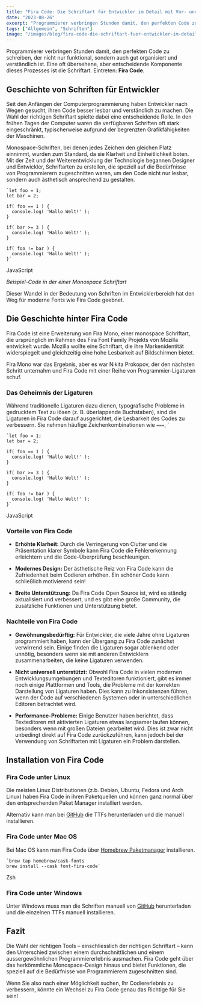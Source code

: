 ```yaml
---
title: "Fira Code: Die Schriftart für Entwickler im Detail mit Vor- und Nachteilen"
date: "2023-08-26"
excerpt: "Programmierer verbringen Stunden damit, den perfekten Code zu schreiben, der nicht nur funktional, sondern auch gut organisiert und verständlich ist. Eine oft übersehene, aber entscheidende Komponente dieses Prozesses ist die Schriftart. Eintreten: Fira Code. Geschichte von Schriften für Entwickler Seit den Anfängen der Computerprogrammierung haben Entwickler nach Wegen gesucht, ihren Code besser lesbar und verständlich […]"
tags: ["Allgemein", "Schriften"]
image: "/images/blog/fira-code-die-schriftart-fuer-entwickler-im-detail-mit-vor-und-nachteilen.jpg"
---
```


Programmierer verbringen Stunden damit, den perfekten Code zu schreiben, der nicht nur funktional, sondern auch gut organisiert und verständlich ist. Eine oft übersehene, aber entscheidende Komponente dieses Prozesses ist die Schriftart. Eintreten: **Fira Code**.






## Geschichte von Schriften für Entwickler




Seit den Anfängen der Computerprogrammierung haben Entwickler nach Wegen gesucht, ihren Code besser lesbar und verständlich zu machen. Die Wahl der richtigen Schriftart spielte dabei eine entscheidende Rolle. In den frühen Tagen der Computer waren die verfügbaren Schriften oft stark eingeschränkt, typischerweise aufgrund der begrenzten Grafikfähigkeiten der Maschinen.





Monospace-Schriften, bei denen jedes Zeichen den gleichen Platz einnimmt, wurden zum Standard, da sie Klarheit und Einheitlichkeit boten. Mit der Zeit und der Weiterentwicklung der Technologie begannen Designer und Entwickler, Schriftarten zu erstellen, die speziell auf die Bedürfnisse von Programmierern zugeschnitten waren, um den Code nicht nur lesbar, sondern auch ästhetisch ansprechend zu gestalten.






```
`let foo = 1;
let bar = 2;

if( foo == 1 ) {
  console.log( 'Hallo Welt!' );
}

if( bar >= 3 ) {
  console.log( 'Hallo Welt!' );
}

if( foo != bar ) {
  console.log( 'Hallo Welt!' ); 
}`
```
JavaScript



*Beispiel-Code in der einer Monospace Schriftart*





Dieser Wandel in der Bedeutung von Schriften im Entwicklerbereich hat den Weg für moderne Fonts wie Fira Code geebnet.






## Die Geschichte hinter Fira Code




Fira Code ist eine Erweiterung von Fira Mono, einer monospace Schriftart, die ursprünglich im Rahmen des Fira Font Family Projekts von Mozilla entwickelt wurde. Mozilla wollte eine Schriftart, die ihre Markenidentität widerspiegelt und gleichzeitig eine hohe Lesbarkeit auf Bildschirmen bietet.





Fira Mono war das Ergebnis, aber es war Nikita Prokopov, der den nächsten Schritt unternahm und Fira Code mit einer Reihe von Programmier-Ligaturen schuf.






### Das Geheimnis der Ligaturen




Während traditionelle Ligaturen dazu dienen, typografische Probleme in gedrucktem Text zu lösen (z. B. überlappende Buchstaben), sind die Ligaturen in Fira Code darauf ausgerichtet, die Lesbarkeit des Codes zu verbessern. Sie nehmen häufige Zeichenkombinationen wie `===`, `
```
`let foo = 1;
let bar = 2;

if( foo == 1 ) {
  console.log( 'Hallo Welt!' );
}

if( bar >= 3 ) {
  console.log( 'Hallo Welt!' );
}

if( foo != bar ) {
  console.log( 'Hallo Welt!' ); 
}`
```
JavaScript




### Vorteile von Fira Code






- **Erhöhte Klarheit:** Durch die Verringerung von Clutter und die Präsentation klarer Symbole kann Fira Code die Fehlererkennung erleichtern und die Code-Überprüfung beschleunigen.




- **Modernes Design:** Der ästhetische Reiz von Fira Code kann die Zufriedenheit beim Codieren erhöhen. Ein schöner Code kann schließlich motivierend sein!




- **Breite Unterstützung:** Da Fira Code Open Source ist, wird es ständig aktualisiert und verbessert, und es gibt eine große Community, die zusätzliche Funktionen und Unterstützung bietet.







### Nachteile von Fira Code






- **Gewöhnungsbedürftig:** Für Entwickler, die viele Jahre ohne Ligaturen programmiert haben, kann der Übergang zu Fira Code zunächst verwirrend sein. Einige finden die Ligaturen sogar ablenkend oder unnötig, besonders wenn sie mit anderen Entwicklern zusammenarbeiten, die keine Ligaturen verwenden.




- **Nicht universell unterstützt:** Obwohl Fira Code in vielen modernen Entwicklungsumgebungen und Texteditoren funktioniert, gibt es immer noch einige Plattformen und Tools, die Probleme mit der korrekten Darstellung von Ligaturen haben. Dies kann zu Inkonsistenzen führen, wenn der Code auf verschiedenen Systemen oder in unterschiedlichen Editoren betrachtet wird.




- **Performance-Probleme:** Einige Benutzer haben berichtet, dass Texteditoren mit aktivierten Ligaturen etwas langsamer laufen können, besonders wenn mit großen Dateien gearbeitet wird. Dies ist zwar nicht unbedingt direkt auf Fira Code zurückzuführen, kann jedoch bei der Verwendung von Schriftarten mit Ligaturen ein Problem darstellen.







## Installation von Fira Code





### Fira Code unter Linux




Die meisten Linux Distributionen (z.b. Debian, Ubuntu, Fedora und Arch Linux) haben Fira Code in ihren Paketquellen und können ganz normal über den entsprechenden Paket Manager installiert werden.





Alternativ kann man bei [GitHub](https://github.com/tonsky/FiraCode/releases) die TTFs herunterladen und die manuell installieren.






### Fira Code unter Mac OS




Bei Mac OS kann man Fira Code über [Homebrew Paketmanager](https://brew.sh/index_de) installieren.






```
`brew tap homebrew/cask-fonts
brew install --cask font-fira-code`
```
Zsh




### Fira Code unter Windows




Unter Windows muss man die Schriften manuell von [GitHub](https://github.com/tonsky/FiraCode/releases) herunterladen und die einzelnen TTFs manuell installieren.






## Fazit




Die Wahl der richtigen Tools – einschliesslich der richtigen Schriftart – kann den Unterschied zwischen einem durchschnittlichen und einem aussergewöhnlichen Programmiererlebnis ausmachen. Fira Code geht über das herkömmliche Monospace-Design hinaus und bietet Funktionen, die speziell auf die Bedürfnisse von Programmierern zugeschnitten sind.





Wenn Sie also nach einer Möglichkeit suchen, Ihr Codiererlebnis zu verbessern, könnte ein Wechsel zu Fira Code genau das Richtige für Sie sein!